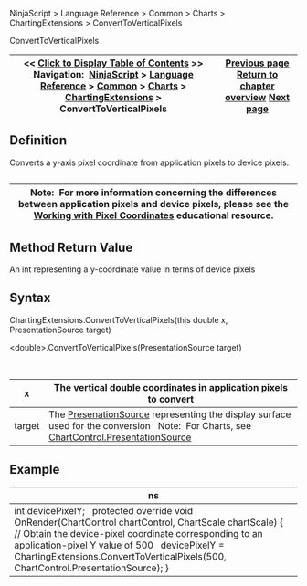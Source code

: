 ﻿


NinjaScript \> Language Reference \> Common \> Charts \> ChartingExtensions \> ConvertToVerticalPixels






















ConvertToVerticalPixels







| \<\< [Click to Display Table of Contents](converttoverticalpixels2.md) \>\> **Navigation:**     [NinjaScript](ninjascript-1.md) \> [Language Reference](language_reference_wip-1.md) \> [Common](common-1.md) \> [Charts](chart-1.md) \> [ChartingExtensions](chartingextensions-1.md) \> ConvertToVerticalPixels | [Previous page](converttohorizontalpixels-1.md) [Return to chapter overview](chartingextensions-1.md) [Next page](chartpanel-1.md) |
| --- | --- |











## Definition


Converts a y\-axis pixel coordinate from application pixels to device pixels.


## 




| Note:  For more information concerning the differences between application pixels and device pixels, please see the [Working with Pixel Coordinates](working_with_pixel_coordinates-1.md) educational resource. |
| --- |



## 


## 


## Method Return Value


An int representing a y\-coordinate value in terms of device pixels


## 


## Syntax


ChartingExtensions.ConvertToVerticalPixels(this double x, PresentationSource target)  

\<double\>.ConvertToVerticalPixels(PresentationSource target)


 




| x | The vertical double coordinates in application pixels to convert |
| --- | --- |
| target | The [PresenationSource](https://msdn.microsoft.com/en-us/library/system.windows.presentationsource(v=vs.110).aspx) representing the display surface used for the conversion   Note:  For Charts, see [ChartControl.PresentationSource](presentationsource-1.md) |



## 


## 


## Example




| ns |
| --- |
| int devicePixelY;   protected override void OnRender(ChartControl chartControl, ChartScale chartScale) {    // Obtain the device\-pixel coordinate corresponding to an application\-pixel Y value of 500    devicePixelY \= ChartingExtensions.ConvertToVerticalPixels(500, ChartControl.PresentationSource); } |










